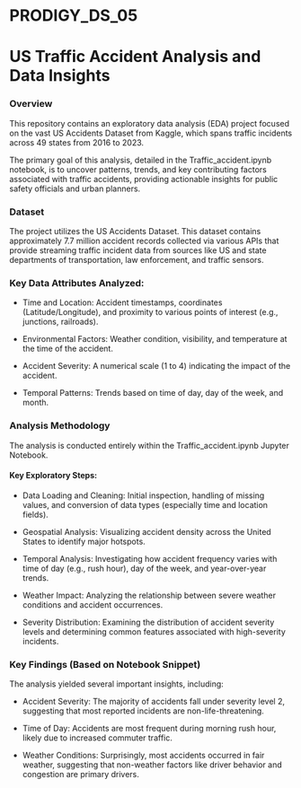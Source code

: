 # PRODIGY_DS_05

# US Traffic Accident Analysis and Data Insights

### Overview

This repository contains an exploratory data analysis (EDA) project focused on the vast US Accidents Dataset from Kaggle, which spans traffic incidents across 49 states from 2016 to 2023.

The primary goal of this analysis, detailed in the Traffic_accident.ipynb notebook, is to uncover patterns, trends, and key contributing factors associated with traffic accidents, providing actionable insights for public safety officials and urban planners.


### Dataset

The project utilizes the US Accidents Dataset. This dataset contains approximately 7.7 million accident records collected via various APIs that provide streaming traffic incident data from sources like US and state departments of transportation, law enforcement, and traffic sensors.


### Key Data Attributes Analyzed:

- Time and Location: Accident timestamps, coordinates (Latitude/Longitude), and proximity to various points of interest (e.g., junctions, railroads).

- Environmental Factors: Weather condition, visibility, and temperature at the time of the accident.

- Accident Severity: A numerical scale (1 to 4) indicating the impact of the accident.

- Temporal Patterns: Trends based on time of day, day of the week, and month.


### Analysis Methodology

The analysis is conducted entirely within the Traffic_accident.ipynb Jupyter Notebook.


#### Key Exploratory Steps:

* Data Loading and Cleaning: Initial inspection, handling of missing values, and conversion of data types (especially time and location fields).

* Geospatial Analysis: Visualizing accident density across the United States to identify major hotspots.

* Temporal Analysis: Investigating how accident frequency varies with time of day (e.g., rush hour), day of the week, and year-over-year trends.

* Weather Impact: Analyzing the relationship between severe weather conditions and accident occurrences.

* Severity Distribution: Examining the distribution of accident severity levels and determining common features associated with high-severity incidents.


### Key Findings (Based on Notebook Snippet)

The analysis yielded several important insights, including:

  * Accident Severity: The majority of accidents fall under severity level 2, suggesting that most reported incidents are non-life-threatening.

  * Time of Day: Accidents are most frequent during morning rush hour, likely due to increased commuter traffic.

  * Weather Conditions: Surprisingly, most accidents occurred in fair weather, suggesting that non-weather factors like driver behavior and congestion are primary drivers.

